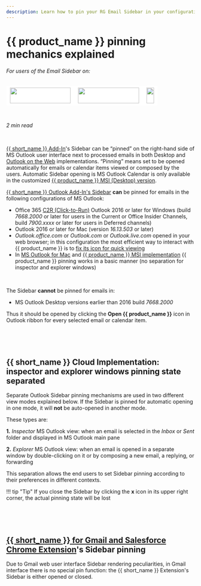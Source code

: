 ```yaml
---
description: Learn how to pin your RG Email Sidebar in your configuration of MS Outlook
---
```

# {{ product_name }} pinning mechanics explained  
  

<i>For users of the Email Sidebar on:</i><br><br>
<div class="container" style="display: inline-block; height: 42px; width: 162px; padding: 5px 10px; background-color: #fff;"><img src="https://revenuegrid.com/revenue-inbox/wp-content/uploads/Exchange1.svg" style="height: 100%; object-fit: contain; vertical-align: middle;"></div><div class="container" style="display: inline-block; height: 42px; width: 163px; padding: 5px 10px; background-color: #fff;"><img src="https://revenuegrid.com/revenue-inbox/wp-content/uploads/Office365.svg" style="height: 100%; object-fit: contain; vertical-align: middle;"></div><div class="container" style="display: inline-block; height: 42px; width: auto; padding: 5px 10px; background-color: #fff;"><img src="https://smartcloudconnect.io/wp-content/uploads/2021/08/logo-Gmail.jpg" style="height: 100%; object-fit: contain; vertical-align: middle;"></div> 

&nbsp;

*2 min read*  

<!-- ShareThis BEGIN --> 
<div class="addthis_inline_share_toolbox"></div>
<!-- End ShareThis --> 

&nbsp;

[{{ short_name }} Add-In](../Introduction/)'s Sidebar can be “pinned” on the right-hand side of MS Outlook user interface next to processed emails in both Desktop and [Outlook on the Web](https://en.wikipedia.org/wiki/Outlook_on_the_web) implementations. “Pinning” means set to be opened automatically for emails or calendar items viewed or composed by the users. Automatic Sidebar opening is MS Outlook Calendar is only available in the customized [{{ product_name }} MSI (Desktop) version](../Desktop-MSI-and-Cloud-Web-Implementations-Comparison/).

[{{ short_name }} Outlook Add-In's Sidebar](../All-User-Actions-in-Add-In-Sidebar/) **can** be pinned for emails in the following configurations of MS Outlook:

- Office 365 [C2R (Click-to-Run)](https://support.office.com/en-us/article/how-to-install-office-with-click-to-run-in-office-online-programs-1e7450bc-ab99-421c-a869-563468276552) Outlook 2016 or later for Windows (build  *7668.2000* or later for users  in the Current or Office Insider Channels, build *7900.xxxx* or later for  users in Deferred channels)  
- Outlook 2016 or later for Mac (version *16.13.503* or later)  
- *Outlook.office.com* or *Outlook.com* or *Outlook.live.com* opened in your web browser; in this configuration the most efficient way to interact with {{ product_name }} is to [fix its icon for quick viewing](../Open-in-Outlook-Web/#how_to_fix_the_open_scc_icon_in_outlook_on_the_web_interface)  
- In [MS Outlook for Mac](../How-to-Install-the-Solution-in-MS-Outlook-for-Mac/) and [{{ product_name }} MSI implementation](../Desktop-MSI-and-Cloud-Web-Implementations-Comparison/) {{ product_name }} pinning works in a basic manner (no separation for inspector and explorer windows)  

&nbsp;

The Sidebar **cannot** be pinned for emails in:
 
- MS Outlook Desktop versions earlier than 2016 build *7668.2000*  

Thus it should be opened by clicking the **Open {{ product_name }}** icon in Outlook ribbon for every selected email or calendar item.

&nbsp;

&nbsp;

## {{ short_name }} Cloud Implementation: inspector and explorer windows pinning state separated



Separate Outlook Sidebar pinning mechanisms are used in two different view modes explained below. If the Sidebar is pinned for automatic opening in one mode, it will **not** be auto-opened in another mode.





 These types are:

**1\.** *Inspector* MS Outlook view: when an email is selected in the *Inbox* or *Sent* folder and displayed in MS Outlook main pane  

**2\.** *Explorer* MS Outlook view: when an email is opened in a separate window by double-clicking on it or by composing a new email, a replying, or forwarding  

This separation allows the end users to set Sidebar pinning according to their preferences in different contexts.

!!! tip "Tip"
    If you close the Sidebar by clicking the **x** icon in its upper right corner, the actual pinning state will be lost

&nbsp;

&nbsp;

## [{{ short_name }} for Gmail and Salesforce Chrome Extension](../Chrome-Extension-Intro/)'s Sidebar pinning

Due to Gmail web user interface Sidebar rendering peculiarities, in Gmail interface there is no special pin function: the {{ short_name }} Extension's Sidebar is either opened or closed.



&#160;
 &#160;

